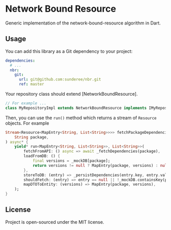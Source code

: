 # Network Bound Resource

Generic implementation of the network-bound-resource algorithm in Dart.

## Usage

You can add this library as a Git dependency to your project:

```yaml
dependencies:
  # ...
  nbr:
    git:
      url: git@github.com:sunderee/nbr.git
      ref: master
```

Your repository class should extend [NetworkBoundResource].

```dart
// For example ...
class MyRepositoryImpl extends NetworkBoundResource implements IMyRepository {}
```

Then, you can use the `run()` method which returns a stream of `Resource` objects. For example

```dart
Stream<Resource<MapEntry<String, List<String>>>> fetchPackageDependencies(
    String package,
) async* {
    yield* run<MapEntry<String, List<String>>, List<String>>(
        fetchFromAPI: () async => await _fetchDependencies(package),
        loadFromDB: () {
            final versions = _mockDB[package];
            return versions != null ? MapEntry(package, versions) : null;
        },
        storeToDB: (entry) => _persistDependencies(entry.key, entry.value),
        shouldFetch: (entry) => entry == null || !_mockDB.containsKey(package),
        mapDTOToEntity: (versions) => MapEntry(package, versions),
    );
}
```

## License

Project is open-sourced under the MIT license.

